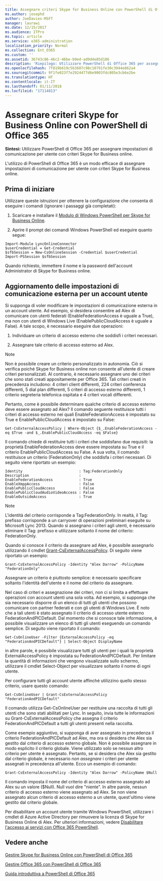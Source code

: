 ```yaml
---
title: Assegnare criteri Skype for Business Online con PowerShell di Office 365
ms.author: josephd
author: JoeDavies-MSFT
manager: laurawi
ms.date: 12/15/2017
ms.audience: ITPro
ms.topic: article
ms.service: o365-administration
localization_priority: Normal
ms.collection: Ent_O365
ms.custom: ''
ms.assetid: 36743c86-46c2-46be-b9ed-ad9d4e85d186
description: 'Riepilogo: Utilizzare PowerShell di Office 365 per assegnare impostazioni di comunicazione per utente con criteri Skype for Business online.'
ms.openlocfilehash: 7f819b619c5b3607c98c10791fe30c3944e862a4
ms.sourcegitcommit: 9f1fe023f7e2924477d6e9003fdc805e3cb6e2be
ms.translationtype: HT
ms.contentlocale: it-IT
ms.lasthandoff: 01/11/2018
ms.locfileid: "17114813"
---
```

# <a name="assign-per-user-skype-for-business-online-policies-with-office-365-powershell"></a>Assegnare criteri Skype for Business Online con PowerShell di Office 365

 **Sintesi:** Utilizzare PowerShell di Office 365 per assegnare impostazioni di comunicazione per utente con criteri Skype for Business online.
  
L'utilizzo di PowerShell di Office 365 è un modo efficace di assegnare impostazioni di comunicazione per utente con criteri Skype for Business online.
  
## <a name="before-you-begin"></a>Prima di iniziare

Utilizzare queste istruzioni per ottenere la configurazione che consenta di eseguire i comandi (ignorare i passaggi già completati):
  
1. Scaricare e installare il [Modulo di Windows PowerShell per Skype for Business Online](https://www.microsoft.com/en-us/download/details.aspx?id=39366).
    
2. Aprire il prompt dei comandi Windows PowerShell ed eseguire quanto segue: 
    
  ```
  Import-Module LyncOnlineConnector
$userCredential = Get-Credential
$sfbSession = New-CsOnlineSession -Credential $userCredential
Import-PSSession $sfbSession
  ```
Quando richiesto, immettere il nome e la password dell'account Administrator di Skype for Business online.
    
## <a name="updating-external-communication-settings-for-a-user-account"></a>Aggiornamento delle impostazioni di comunicazione esterna per un account utente

Si supponga di voler modificare le impostazioni di comunicazione esterna in un account utente. Ad esempio, si desidera consentire ad Alex di comunicare con utenti federati (EnableFederationAccess è uguale a True), ma non con utenti di Windows Live (EnablePublicCloudAccess è uguale a False). A tale scopo, è necessario eseguire due operazioni:
  
1. Individuare un criterio di accesso esterno che soddisfi i criteri necessari.
    
2. Assegnare tale criterio di accesso esterno ad Alex.
    
> [!NOTE]
>  Non è possibile creare un criterio personalizzato in autonomia. Ciò si verifica poiché Skype for Business online non consente all'utente di creare criteri personalizzati. Al contrario, è necessario assegnare uno dei criteri che sono stati creati appositamente per Office 365. Tali criteri creati in precedenza includono: 4 criteri client differenti, 224 criteri conferenza differenti, 5 dial plan differenti, 5 criteri di accesso esterno differenti, 1 criterio segreteria telefonica ospitata e 4 criteri vocali differenti.
  
Pertanto, come è possibile determinare qualche criterio di accesso esterno deve essere assegnato ad Alex? Il comando seguente restituisce tutti i criteri di accesso esterno nei quali EnableFederationAccess è impostato su True e EnablePublicCloudAccess è impostato su False:
  
```
Get-CsExternalAccessPolicy | Where-Object {$_.EnableFederationAccess -eq $True -and $_.EnablePublicCloudAccess -eq $False}
```

Il comando chiede di restituire tutti i criteri che soddisfano due requisiti: la proprietà EnableFederationAccess deve essere impostata su True e il criterio EnablePublicCloudAccess su False. A sua volta, il comando restituisce un criterio (FederationOnly) che soddisfa i criteri necessari. Di seguito viene riportato un esempio:
  
```
Identity                          : Tag:FederationOnly
Description                       :
EnableFederationAccess            : True
EnableXmppAccess                  : False
EnablePublicCloudAccess           : False
EnablePublicCloudAudioVideoAccess : False
EnableOutsideAccess               : True
```

> [!NOTE]
> L'identità del criterio corrisponde a Tag:FederationOnly. In realtà, il Tag: prefisso corrisponde a un carryover di operazioni preliminari eseguite su Microsoft Lync 2013. Quando si assegnano i criteri agli utenti, è necessario eliminare il Tag: prefisso e utilizzare soltanto il nome del criterio: FederationOnly. 
  
Quando si conosce il criterio da assegnare ad Alex, è possibile assegnarlo utilizzando il cmdlet [Grant-CsExternalAccessPolicy](https://go.microsoft.com/fwlink/?LinkId=523974). Di seguito viene riportato un esempio:
  
```
Grant-CsExternalAccessPolicy -Identity "Alex Darrow" -PolicyName "FederationOnly"
```

Assegnare un criterio è piuttosto semplice: è necessario specificare soltanto l'identità dell'utente e il nome del criterio da assegnare. 
  
Nel caso di criteri e assegnazione dei criteri, non ci si limita a effettuare operazioni con account utenti una sola volta. Ad esempio, si supponga che sia necessario disporre di un elenco di tutti gli utenti che possono comunicare con partner federati e con gli utenti di Windows Live. È noto che a tali utenti è stato assegnato il criterio di accesso utente esterno FederationAndPICDefault. Dal momento che si conosce tale informazione, è possibile visualizzare un elenco di tutti gli utenti eseguendo un comando semplice. Di seguito viene riportato il comando:
  
```
Get-CsOnlineUser -Filter {ExternalAccessPolicy -eq "FederationAndPICDefault"} | Select-Object DisplayName
```

in altre parole, è possibile visualizzare tutti gli utenti per i quali la proprietà ExternalAccessPolicy è impostata su FederationAndPICDefault. Per limitare la quantità di informazioni che vengono visualizzate sullo schermo, utilizzare il cmdlet Select-Object per visualizzare soltanto il nome di ogni utente. 
  
Per configurare tutti gli account utente affinché utilizzino quello stesso criterio, usare questo comando:
  
```
Get-CsOnlineUser | Grant-CsExternalAccessPolicy "FederationAndPICDefault"
```

Il comando utilizza Get-CsOnlineUser per restituire una raccolta di tutti gli utenti che sono stati abilitati per Lync. In seguito, invia tutte le informazioni su Grant-CsExternalAccessPolicy che assegna il criterio FederationAndPICDefault a tutti gli utenti presenti nella raccolta.
  
Come esempio aggiuntivo, si supponga di aver assegnato in precedenza il criterio FederationAndPICDefault ad Alex, ma ora si desidera che Alex sia gestito dal criterio di accesso esterno globale. Non è possibile assegnare in modo esplicito il criterio globale. Viene utilizzato solo se nessun altro criterio per utente è assegnato. Pertanto, se si desidera che Alex sia gestito dal criterio globale, è necessario  *non assegnare*  i criteri per utente assegnati in precedenza all'utente. Ecco un esempio di comando:
  
```
Grant-CsExternalAccessPolicy -Identity "Alex Darrow" -PolicyName $Null
```

Il comando imposta il nome del criterio di accesso esterno assegnato ad Alex su un valore ($Null). Null vuol dire "niente". In altre parole, nessun criterio di accesso esterno viene assegnato ad Alex. Se non viene assegnato alcun criterio di accesso esterno a un utente, quest'ultimo viene gestito dal criterio globale.
  
Per disabilitare un account utente tramite Windows PowerShell, utilizzare i cmdlet di Azure Active Directory per rimuovere la licenza di Skype for Business Online di Alex. Per ulteriori informazioni, vedere [Disabilitare l'accesso ai servizi con Office 365 PowerShell](assign-licenses-to-user-accounts-with-office-365-powershell.md).
  
## <a name="see-also"></a>Vedere anche

#### 

[Gestire Skype for Business Online con PowerShell di Office 365](manage-skype-for-business-online-with-office-365-powershell.md)
  
[Gestire Office 365 con PowerShell di Office 365](manage-office-365-with-office-365-powershell.md)
  
[Guida introduttiva a PowerShell di Office 365](getting-started-with-office-365-powershell.md)

